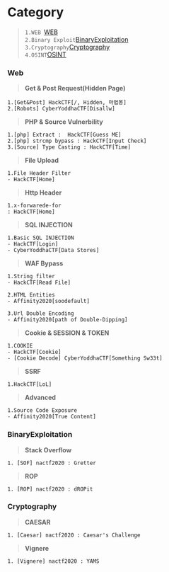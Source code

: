 # Category
> `1.WEB `[WEB](#Web)  
> `2.Binary Exploit`[BinaryExploitation](#BinaryExploitation)  
> `3.Cryptography`[Cryptography](#Cryptography)   
> `4.OSINT`[OSINT](#OSINT)  

### Web
> **Get & Post Request(Hidden Page)**  
```
1.[Get&Post] HackCTF[/, Hidden, 마법봉]
2.[Robots] CyberYoddhaCTF[Disallw] 
```
> **PHP & Source Vulnerbility**
```
1.[php] Extract :  HackCTF[Guess ME]
2.[php] strcmp bypass : HackCTF[Input Check]
3.[Source] Type Casting : HackCTF[Time]
```

> **File Upload**
```
1.File Header Filter
- HackCTF[Home]
```

> **Http Header**   
```
1.x-forwarede-for
: HackCTF[Home]
```

> **SQL INJECTION**    
```
1.Basic SQL INJECTION
- HackCTF[Login]
- CyberYoddhaCTF[Data Stores]
```

> **WAF Bypass**  
```
1.String filter
- HackCTF[Read File]

2.HTML Entities
- Affinity2020[soodefault]

3.Url Double Encoding
- Affinity2020[path of Double-Dipping]
```

> **Cookie & SESSION & TOKEN**  
```
1.COOKIE
- HackCTF[Cookie] 
- [Cookie Decode] CyberYoddhaCTF[Something Sw33t]
```

> **SSRF**  
```
1.HackCTF[LoL]
```

> **Advanced**  
```
1.Source Code Exposure
- Affinity2020[True Content]
```


### BinaryExploitation
> **Stack Overflow** 
```
1. [SOF] nactf2020 : Gretter
```
> **ROP**  
```
1. [ROP] nactf2020 : dROPit
```

### Cryptography
> **CAESAR**  
```
1. [Caesar] nactf2020 : Caesar's Challenge
```
> **Vignere**  
```
1. [Vignere] nactf2020 : YAMS
```
